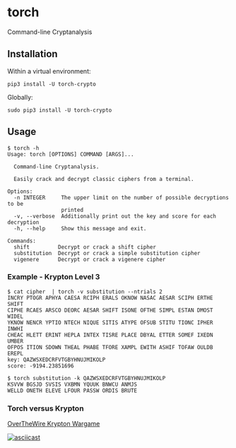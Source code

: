 # torch

Command-line Cryptanalysis

## Installation

Within a virtual environment:
```
pip3 install -U torch-crypto
```

Globally:
```
sudo pip3 install -U torch-crypto
```

## Usage

```shell
$ torch -h          
Usage: torch [OPTIONS] COMMAND [ARGS]...

  Command-line Cryptanalysis.

  Easily crack and decrypt classic ciphers from a terminal.

Options:
  -n INTEGER     The upper limit on the number of possible decryptions to be
                 printed
  -v, --verbose  Additionally print out the key and score for each decryption
  -h, --help     Show this message and exit.

Commands:
  shift         Decrypt or crack a shift cipher
  substitution  Decrypt or crack a simple substitution cipher
  vigenere      Decrypt or crack a vigenere cipher
```

### Example - Krypton Level 3

```shell
$ cat cipher  | torch -v substitution --ntrials 2
INCRY PTOGR APHYA CAESA RCIPH ERALS OKNOW NASAC AESAR SCIPH ERTHE SHIFT
CIPHE RCAES ARSCO DEORC AESAR SHIFT ISONE OFTHE SIMPL ESTAN DMOST WIDEL
YKNOW NENCR YPTIO NTECH NIQUE SITIS ATYPE OFSUB STITU TIONC IPHER INWHI
CHEAC HLETT ERINT HEPLA INTEX TISRE PLACE DBYAL ETTER SOMEF IXEDN UMBER
OFPOS ITION SDOWN THEAL PHABE TFORE XAMPL EWITH ASHIF TOFAW OULDB EREPL
key: QAZWSXEDCRFVTGBYHNUJMIKOLP
score: -9194.23851696

$ torch substitution -k QAZWSXEDCRFVTGBYHNUJMIKOLP
KSVVW BGSJD SVSIS VXBMN YQUUK BNWCU ANMJS
WELLD ONETH ELEVE LFOUR PASSW ORDIS BRUTE
```
### Torch versus Krypton

[OverTheWire Krypton Wargame](http://overthewire.org/wargames/krypton/)

[![asciicast](https://asciinema.org/a/5J1NTPowvpPjyaKuoQkmLF4aB.png)](https://asciinema.org/a/5J1NTPowvpPjyaKuoQkmLF4aB)
